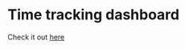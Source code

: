 # Time tracking dashboard
Check it out [here](https://thejitu-assign-3-time-tracking-dashboard.vercel.app/)
